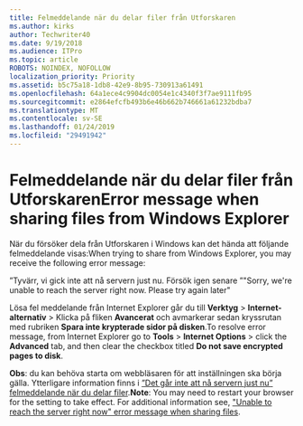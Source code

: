 ```yaml
---
title: Felmeddelande när du delar filer från Utforskaren
ms.author: kirks
author: Techwriter40
ms.date: 9/19/2018
ms.audience: ITPro
ms.topic: article
ROBOTS: NOINDEX, NOFOLLOW
localization_priority: Priority
ms.assetid: b5c75a18-1db8-42e9-8b95-730913a61491
ms.openlocfilehash: 64a1ece4c9904dc0054e1c4340f3f7ae9111fb95
ms.sourcegitcommit: e2864efcfb493b6e46b662b746661a61232bdba7
ms.translationtype: MT
ms.contentlocale: sv-SE
ms.lasthandoff: 01/24/2019
ms.locfileid: "29491942"
---
```

# <a name="error-message-when-sharing-files-from-windows-explorer"></a><span data-ttu-id="74ac2-102">Felmeddelande när du delar filer från Utforskaren</span><span class="sxs-lookup"><span data-stu-id="74ac2-102">Error message when sharing files from Windows Explorer</span></span>

<span data-ttu-id="74ac2-103">När du försöker dela från Utforskaren i Windows kan det hända att följande felmeddelande visas:</span><span class="sxs-lookup"><span data-stu-id="74ac2-103">When trying to share from Windows Explorer, you may receive the following error message:</span></span>
  
<span data-ttu-id="74ac2-p101">”Tyvärr, vi gick inte att nå servern just nu. Försök igen senare ”</span><span class="sxs-lookup"><span data-stu-id="74ac2-p101">"Sorry, we're unable to reach the server right now. Please try again later"</span></span>
  
<span data-ttu-id="74ac2-106">Lösa fel meddelande från Internet Explorer går du till **Verktyg** \> **Internet-alternativ** \> Klicka på fliken **Avancerat** och avmarkerar sedan kryssrutan med rubriken **Spara inte krypterade sidor på disken**.</span><span class="sxs-lookup"><span data-stu-id="74ac2-106">To resolve error message, from Internet Explorer go to **Tools** \> **Internet Options** \> click the **Advanced** tab, and then clear the checkbox titled **Do not save encrypted pages to disk**.</span></span> 
  
 <span data-ttu-id="74ac2-p102">**Obs**: du kan behöva starta om webbläsaren för att inställningen ska börja gälla. Ytterligare information finns i [”Det går inte att nå servern just nu” felmeddelande när du delar filer](https://go.microsoft.com/fwlink/?linkid=2022914).</span><span class="sxs-lookup"><span data-stu-id="74ac2-p102">**Note**: You may need to restart your browser for the setting to take effect. For additional information see, ["Unable to reach the server right now" error message when sharing files](https://go.microsoft.com/fwlink/?linkid=2022914).</span></span>
  

